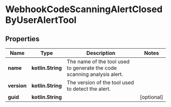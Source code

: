 
# WebhookCodeScanningAlertClosedByUserAlertTool

## Properties
Name | Type | Description | Notes
------------ | ------------- | ------------- | -------------
**name** | **kotlin.String** | The name of the tool used to generate the code scanning analysis alert. | 
**version** | **kotlin.String** | The version of the tool used to detect the alert. | 
**guid** | **kotlin.String** |  |  [optional]



